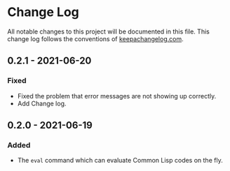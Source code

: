 # Change Log
All notable changes to this project will be documented in this file. This change log follows the conventions of [keepachangelog.com](http://keepachangelog.com/).

## 0.2.1 - 2021-06-20
### Fixed
- Fixed the problem that error messages are not showing up correctly.
- Add Change log.

## 0.2.0 - 2021-06-19
### Added
- The `eval` command which can evaluate Common Lisp codes on the fly.